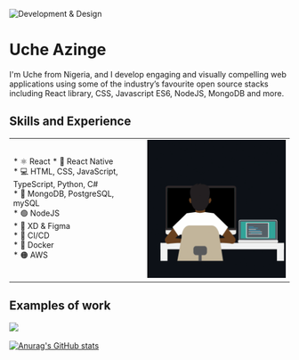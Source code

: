 ![Development & Design](https://tutoring-app.s3.us-east-2.amazonaws.com/GithubBanner.jpg)

# Uche Azinge

I'm Uche from Nigeria, and I develop engaging and visually compelling web applications using some of the industry’s favourite open source stacks including React library, CSS, Javascript ES6, NodeJS, MongoDB and more.

## Skills and Experience

<table border="0">
 <tr>
  <td>* ⚛ React * 📱 React Native</br>
 * 💻 HTML, CSS, JavaScript, TypeScript, Python, C#</br>
* 🌱 MongoDB, PostgreSQL, mySQL</br>
* 🟢 NodeJS</br>
* 🎨 XD & Figma</br>
* 🚄 CI/CD</br>
* 🐳 Docker</br>
* 🟠 AWS</td>
<td><img src="https://github.com/uchikuch/uchikuch/blob/main/programmer.gif" width="450" /></td>
 </tr>
</table>



## Examples of work
<img src="https://github.com/uchikuch/uchikuch/blob/main/topsettutoring.gif" width="250" />

[![Anurag's GitHub stats](https://github-readme-stats.vercel.app/api?username=uchikuch)](https://github.com/anuraghazra/github-readme-stats)
